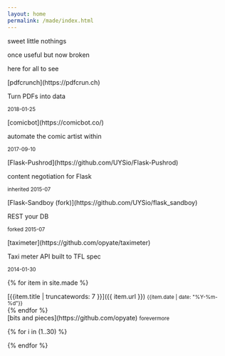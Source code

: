 ```yaml
---
layout: home
permalink: /made/index.html
---
```

<div class="boxes">

<div class="box box2">

sweet little nothings

once useful but now broken

here for all to see

</div>

<div class="box altbox">
[pdfcrunch](https://pdfcrun.ch)

Turn PDFs into data

<small>2018-01-25</small>
</div>

<div class="box altbox">
[comicbot](https://comicbot.co/)

automate the comic artist within

<small>2017-09-10</small>
</div>

<div class="box altbox">
[Flask-Pushrod](https://github.com/UYSio/Flask-Pushrod)

content negotiation for Flask

<small>inherited 2015-07</small>
</div>

<div class="box altbox">
[Flask-Sandboy (fork)](https://github.com/UYSio/flask_sandboy)

REST your DB

<small>forked 2015-07</small>
</div>


<div class="box altbox">
[taximeter](https://github.com/opyate/taximeter)

Taxi meter API built to TFL spec

<small>2014-01-30</small>
</div>


{% for item in site.made %}
<div class="box altbox">
[{{item.title | truncatewords: 7 }}]({{ item.url }})
<small>{{item.date | date: "%Y-%m-%d"}}</small>
</div>
{% endfor %}

<div class="box altbox">
[bits and pieces](https://github.com/opyate)
<small>forevermore</small>
</div>

{% for i in (1..30) %}

<div class="box"></div>

{% endfor %}


</div>
